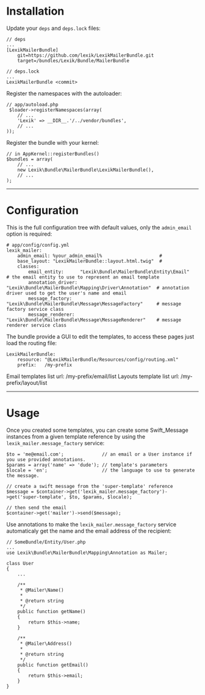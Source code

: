 Installation
============

Update your `deps` and `deps.lock` files:

    // deps
    ...
    [LexikMailerBundle]
        git=https://github.com/lexik/LexikMailerBundle.git
        target=/bundles/Lexik/Bundle/MailerBundle

    // deps.lock
    ...
    LexikMailerBundle <commit>

Register the namespaces with the autoloader:

    // app/autoload.php
     $loader->registerNamespaces(array(
        // ...
        'Lexik' => __DIR__.'/../vendor/bundles',
        // ...
    ));

Register the bundle with your kernel:

    // in AppKernel::registerBundles()
    $bundles = array(
        // ...
        new Lexik\Bundle\MailerBundle\LexikMailerBundle(),
        // ...
    );

___________________

Configuration
=============

This is the full configuration tree with default values, only the `admin_email` option is required:

    # app/config/config.yml
    lexik_mailer:
        admin_email: %your_admin_email%                     # 
        base_layout: "LexikMailerBundle::layout.html.twig"  # 
        classes:
            email_entity:      "Lexik\Bundle\MailerBundle\Entity\Email"               # the email entity to use to represent an email template
            annotation_driver: "Lexik\Bundle\MailerBundle\Mapping\Driver\Annotation"  # annotation driver used to get the user's name and email
            message_factory:   "Lexik\Bundle\MailerBundle\Message\MessageFactory"     # message factory service class
            message_renderer:  "Lexik\Bundle\MailerBundle\Message\MessageRenderer"    # message renderer service class

The bundle provide a GUI to edit the templates, to access these pages just load the routing file:

    LexikMailerBundle:
        resource: "@LexikMailerBundle/Resources/config/routing.xml"
        prefix:   /my-prefix

Email templates list url:  /my-prefix/email/list
Layouts template list url: /my-prefix/layout/list

___________________

Usage
=====

Once you created some templates, you can create some Swift_Message instances from a given template reference by using the `lexik_mailer.message_factory` service:

    $to = 'me@email.com';              // an email or a User instance if you use provided annotations.
    $params = array('name' => 'dude'); // template's parameters 
    $locale = 'en';                    // the language to use to generate the message.

    // create a swift message from the 'super-template' reference
    $message = $container->get('lexik_mailer.message_factory')->get('super-template', $to, $params, $locale);
    
    // then send the email
    $container->get('mailer')->send($message);
    
    
Use annotations to make the `lexik_mailer.message_factory` service automaticaly get the name and the email address of the recipient:

    // SomeBundle/Entity/User.php
    ...
    use Lexik\Bundle\MailerBundle\Mapping\Annotation as Mailer;

    class User
    {
        ...
        
        /**
         * @Mailer\Name()
         *
         * @return string
         */
        public function getName()
        {
            return $this->name;
        }
        
        /**
         * @Mailer\Address()
         *
         * @return string
         */
        public function getEmail()
        {
            return $this->email;
        }
    }
    

